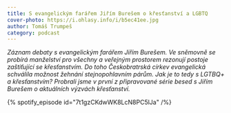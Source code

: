 ```yaml
---
title: S evangelickým farářem Jiřím Burešem o křesťanství a LGBTQ
cover-photo: https://i.ohlasy.info/i/b5ec41ee.jpg
author: Tomáš Trumpeš
category: podcast
---
```


*Záznam debaty s evangelickým farářem Jiřím Burešem. Ve sněmovně se probírá manželství pro všechny a veřejným prostorem rezonují postoje zaštiťující se křesťanstvím. Do toho Českobratrská církev evangelická schválila možnost žehnání stejnopohlavním párům. Jak je to tedy s LGTBQ+ a křesťanstvím? Probrali jsme v první z připravované série besed s Jiřím Burešem o aktuálních výzvách křesťanství.*

{% spotify_episode id="7t1gzCKdwWK8LcN8PC5lJa" /%}